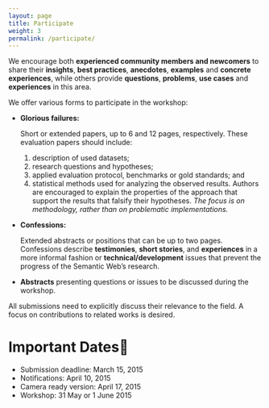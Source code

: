 ```yaml
---
layout: page
title: Participate
weight: 3
permalink: /participate/
---
```

We encourage both **experienced community members and newcomers** to share their **insights**, **best practices**, **anecdotes**, **examples** and **concrete experiences**, while others provide **questions**, **problems**, **use cases** and **experiences** in this area.

We offer various forms to participate in the workshop:

- **Glorious failures:**

  Short or extended papers, up to 6 and 12 pages, respectively. These evaluation papers should include:
  1. description of used datasets;
  2. research questions and hypotheses;
  3. applied evaluation protocol, benchmarks or gold standards; and
  4. statistical methods used for analyzing the observed results.
  Authors are encouraged to explain the properties of the approach that support the results that falsify their hypotheses.
  *The focus is on methodology, rather than on problematic implementations.*

- **Confessions:**

  Extended abstracts or positions that can be up to two pages. Confessions describe **testimonies**, **short stories**, and **experiences** in a more informal fashion or **technical/development** issues that prevent the progress of the Semantic Web’s research.

- **Abstracts** presenting questions or issues to be discussed during the workshop.

All submissions need to explicitly discuss their relevance to the field. A focus on contributions to related works is desired.

Important Dates
===============

- Submission deadline: March 15, 2015
- Notifications: April 10, 2015
- Camera ready version: April 17, 2015
- Workshop: 31 May or 1 June 2015
